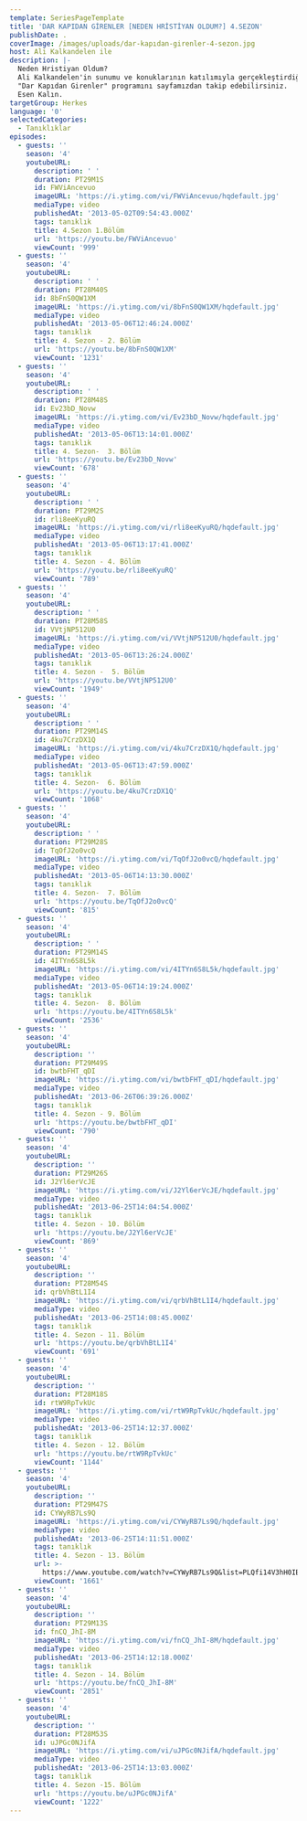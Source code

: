 ```yaml
---
template: SeriesPageTemplate
title: 'DAR KAPIDAN GİRENLER [NEDEN HRİSTİYAN OLDUM?] 4.SEZON'
publishDate: .
coverImage: /images/uploads/dar-kapıdan-girenler-4-sezon.jpg
host: Ali Kalkandelen ile
description: |-
  Neden Hristiyan Oldum?
  Ali Kalkandelen'in sunumu ve konuklarının katılımıyla gerçekleştirdiği 
  "Dar Kapıdan Girenler" programını sayfamızdan takip edebilirsiniz.
  Esen Kalın.
targetGroup: Herkes
language: '0'
selectedCategories:
  - Tanıklıklar
episodes:
  - guests: ''
    season: '4'
    youtubeURL:
      description: ' '
      duration: PT29M1S
      id: FWViAncevuo
      imageURL: 'https://i.ytimg.com/vi/FWViAncevuo/hqdefault.jpg'
      mediaType: video
      publishedAt: '2013-05-02T09:54:43.000Z'
      tags: tanıklık
      title: 4.Sezon 1.Bölüm
      url: 'https://youtu.be/FWViAncevuo'
      viewCount: '999'
  - guests: ''
    season: '4'
    youtubeURL:
      description: ' '
      duration: PT28M40S
      id: 8bFnS0QW1XM
      imageURL: 'https://i.ytimg.com/vi/8bFnS0QW1XM/hqdefault.jpg'
      mediaType: video
      publishedAt: '2013-05-06T12:46:24.000Z'
      tags: tanıklık
      title: 4. Sezon - 2. Bölüm
      url: 'https://youtu.be/8bFnS0QW1XM'
      viewCount: '1231'
  - guests: ''
    season: '4'
    youtubeURL:
      description: ' '
      duration: PT28M48S
      id: Ev23bD_Novw
      imageURL: 'https://i.ytimg.com/vi/Ev23bD_Novw/hqdefault.jpg'
      mediaType: video
      publishedAt: '2013-05-06T13:14:01.000Z'
      tags: tanıklık
      title: 4. Sezon-  3. Bölüm
      url: 'https://youtu.be/Ev23bD_Novw'
      viewCount: '678'
  - guests: ''
    season: '4'
    youtubeURL:
      description: ' '
      duration: PT29M2S
      id: rli8eeKyuRQ
      imageURL: 'https://i.ytimg.com/vi/rli8eeKyuRQ/hqdefault.jpg'
      mediaType: video
      publishedAt: '2013-05-06T13:17:41.000Z'
      tags: tanıklık
      title: 4. Sezon - 4. Bölüm
      url: 'https://youtu.be/rli8eeKyuRQ'
      viewCount: '789'
  - guests: ''
    season: '4'
    youtubeURL:
      description: ' '
      duration: PT28M58S
      id: VVtjNP512U0
      imageURL: 'https://i.ytimg.com/vi/VVtjNP512U0/hqdefault.jpg'
      mediaType: video
      publishedAt: '2013-05-06T13:26:24.000Z'
      tags: tanıklık
      title: 4. Sezon -  5. Bölüm
      url: 'https://youtu.be/VVtjNP512U0'
      viewCount: '1949'
  - guests: ''
    season: '4'
    youtubeURL:
      description: ' '
      duration: PT29M14S
      id: 4ku7CrzDX1Q
      imageURL: 'https://i.ytimg.com/vi/4ku7CrzDX1Q/hqdefault.jpg'
      mediaType: video
      publishedAt: '2013-05-06T13:47:59.000Z'
      tags: tanıklık
      title: 4. Sezon-  6. Bölüm
      url: 'https://youtu.be/4ku7CrzDX1Q'
      viewCount: '1068'
  - guests: ''
    season: '4'
    youtubeURL:
      description: ' '
      duration: PT29M28S
      id: TqOfJ2o0vcQ
      imageURL: 'https://i.ytimg.com/vi/TqOfJ2o0vcQ/hqdefault.jpg'
      mediaType: video
      publishedAt: '2013-05-06T14:13:30.000Z'
      tags: tanıklık
      title: 4. Sezon-  7. Bölüm
      url: 'https://youtu.be/TqOfJ2o0vcQ'
      viewCount: '815'
  - guests: ''
    season: '4'
    youtubeURL:
      description: ' '
      duration: PT29M14S
      id: 4ITYn6S8L5k
      imageURL: 'https://i.ytimg.com/vi/4ITYn6S8L5k/hqdefault.jpg'
      mediaType: video
      publishedAt: '2013-05-06T14:19:24.000Z'
      tags: tanıklık
      title: 4. Sezon-  8. Bölüm
      url: 'https://youtu.be/4ITYn6S8L5k'
      viewCount: '2536'
  - guests: ''
    season: '4'
    youtubeURL:
      description: ''
      duration: PT29M49S
      id: bwtbFHT_qDI
      imageURL: 'https://i.ytimg.com/vi/bwtbFHT_qDI/hqdefault.jpg'
      mediaType: video
      publishedAt: '2013-06-26T06:39:26.000Z'
      tags: tanıklık
      title: 4. Sezon - 9. Bölüm
      url: 'https://youtu.be/bwtbFHT_qDI'
      viewCount: '790'
  - guests: ''
    season: '4'
    youtubeURL:
      description: ''
      duration: PT29M26S
      id: J2Yl6erVcJE
      imageURL: 'https://i.ytimg.com/vi/J2Yl6erVcJE/hqdefault.jpg'
      mediaType: video
      publishedAt: '2013-06-25T14:04:54.000Z'
      tags: tanıklık
      title: 4. Sezon - 10. Bölüm
      url: 'https://youtu.be/J2Yl6erVcJE'
      viewCount: '869'
  - guests: ''
    season: '4'
    youtubeURL:
      description: ''
      duration: PT28M54S
      id: qrbVhBtL1I4
      imageURL: 'https://i.ytimg.com/vi/qrbVhBtL1I4/hqdefault.jpg'
      mediaType: video
      publishedAt: '2013-06-25T14:08:45.000Z'
      tags: tanıklık
      title: 4. Sezon - 11. Bölüm
      url: 'https://youtu.be/qrbVhBtL1I4'
      viewCount: '691'
  - guests: ''
    season: '4'
    youtubeURL:
      description: ''
      duration: PT28M18S
      id: rtW9RpTvkUc
      imageURL: 'https://i.ytimg.com/vi/rtW9RpTvkUc/hqdefault.jpg'
      mediaType: video
      publishedAt: '2013-06-25T14:12:37.000Z'
      tags: tanıklık
      title: 4. Sezon - 12. Bölüm
      url: 'https://youtu.be/rtW9RpTvkUc'
      viewCount: '1144'
  - guests: ''
    season: '4'
    youtubeURL:
      description: ''
      duration: PT29M47S
      id: CYWyRB7Ls9Q
      imageURL: 'https://i.ytimg.com/vi/CYWyRB7Ls9Q/hqdefault.jpg'
      mediaType: video
      publishedAt: '2013-06-25T14:11:51.000Z'
      tags: tanıklık
      title: 4. Sezon - 13. Bölüm
      url: >-
        https://www.youtube.com/watch?v=CYWyRB7Ls9Q&list=PLQfi14V3hH0IBfXKH4DvJwwv1FBZvFeuY&index=12&t=0s
      viewCount: '1661'
  - guests: ''
    season: '4'
    youtubeURL:
      description: ''
      duration: PT29M13S
      id: fnCQ_JhI-8M
      imageURL: 'https://i.ytimg.com/vi/fnCQ_JhI-8M/hqdefault.jpg'
      mediaType: video
      publishedAt: '2013-06-25T14:12:18.000Z'
      tags: tanıklık
      title: 4. Sezon - 14. Bölüm
      url: 'https://youtu.be/fnCQ_JhI-8M'
      viewCount: '2851'
  - guests: ''
    season: '4'
    youtubeURL:
      description: ''
      duration: PT28M53S
      id: uJPGc0NJifA
      imageURL: 'https://i.ytimg.com/vi/uJPGc0NJifA/hqdefault.jpg'
      mediaType: video
      publishedAt: '2013-06-25T14:13:03.000Z'
      tags: tanıklık
      title: 4. Sezon -15. Bölüm
      url: 'https://youtu.be/uJPGc0NJifA'
      viewCount: '1222'
---
```


